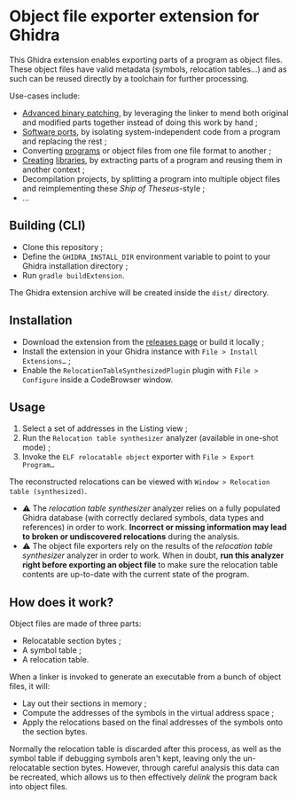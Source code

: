 # Object file exporter extension for Ghidra

This Ghidra extension enables exporting parts of a program as object files. These object files have valid metadata (symbols, relocation tables…) and as such can be reused directly by a toolchain for further processing.

Use-cases include:

 * [Advanced binary patching](https://boricj.net/tenchu1/2024/05/31/part-11.html), by leveraging the linker to mend both original and modified parts together instead of doing this work by hand ;
 * [Software ports](https://boricj.net/atari-jaguar-sdk/2024/01/02/part-5.html), by isolating system-independent code from a program and replacing the rest ;
 * Converting [programs](https://boricj.net/atari-jaguar-sdk/2023/12/18/part-3.html) or object files from one file format to another ;
 * [Creating](https://boricj.net/tenchu1/2024/03/11/part-5.html) [libraries](https://boricj.net/tenchu1/2024/03/18/part-6.html), by extracting parts of a program and reusing them in another context ;
 * Decompilation projects, by splitting a program into multiple object files and reimplementing these _Ship of Theseus_-style ;
 * …

## Building (CLI)

 * Clone this repository ;
 * Define the `GHIDRA_INSTALL_DIR` environment variable to point to your Ghidra installation directory ;
 * Run `gradle buildExtension`.

The Ghidra extension archive will be created inside the `dist/` directory.

## Installation

 * Download the extension from the [releases page](https://github.com/boricj/ghidra-delinker-extension/releases) or build it locally ;
 * Install the extension in your Ghidra instance with `File > Install Extensions…` ;
 * Enable the `RelocationTableSynthesizedPlugin` plugin with `File > Configure` inside a CodeBrowser window.

## Usage 

 1. Select a set of addresses in the Listing view ;
 2. Run the `Relocation table synthesizer` analyzer (available in one-shot mode) ;
 3. Invoke the `ELF relocatable object` exporter with `File > Export Program…`

The reconstructed relocations can be viewed with `Window > Relocation table (synthesized)`.

 * ⚠️ The _relocation table synthesizer_ analyzer relies on a fully populated Ghidra database (with correctly declared symbols, data types and references) in order to work. **Incorrect or missing information may lead to broken or undiscovered relocations** during the analysis.
 * ⚠️ The object file exporters rely on the results of the _relocation table synthesizer_ analyzer in order to work. When in doubt, **run this analyzer right before exporting an object file** to make sure the relocation table contents are up-to-date with the current state of the program.

## How does it work?

Object files are made of three parts:

 * Relocatable section bytes ;
 * A symbol table ;
 * A relocation table.

When a linker is invoked to generate an executable from a bunch of object files, it will:
 * Lay out their sections in memory ;
 * Compute the addresses of the symbols in the virtual address space ;
 * Apply the relocations based on the final addresses of the symbols onto the section bytes.

Normally the relocation table is discarded after this process, as well as the symbol table if debugging symbols aren't kept, leaving only the un-relocatable section bytes.
However, through careful analysis this data can be recreated, which allows us to then effectively _delink_ the program back into object files.
